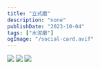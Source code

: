 ```yaml
---
title: "立式磨"
description: "none"
publishDate: "2023-10-04"
tags: ["水泥磨"]
ogImage: "/social-card.avif"
---
```


<!-- more --> 

![](https://i.730307.xyz/202407201515335.avif)
![](https://i.730307.xyz/202407201516809.avif)
![](https://i.730307.xyz/202407201516861.avif)